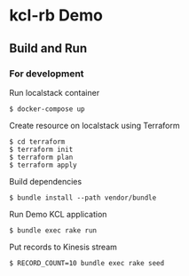 # kcl-rb Demo

## Build and Run

### For development

Run localstack container

```
$ docker-compose up
```

Create resource on localstack using Terraform

```
$ cd terraform
$ terraform init
$ terraform plan
$ terraform apply
```

Build dependencies

```
$ bundle install --path vendor/bundle
```

Run Demo KCL application

```
$ bundle exec rake run
```

Put records to Kinesis stream

```
$ RECORD_COUNT=10 bundle exec rake seed
```
